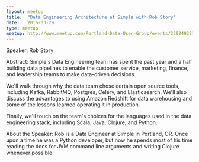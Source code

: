```yaml
---
layout: meetup
title:  "Data Engineering Architecture at Simple with Rob Story"
date:   2016-03-29
type: meetup
meetup: http://www.meetup.com/Portland-Data-User-Group/events/229249381/
---
```


Speaker: Rob Story

Abstract: Simple's Data Engineering team has spent the past year and a half building data pipelines to enable the customer service, marketing, finance, and leadership teams to make data-driven decisions.

We'll walk through why the data team chose certain open source tools, including Kafka, RabbitMQ, Postgres, Celery, and Elasticsearch. We'll also discuss the advantages to using Amazon Redshift for data warehousing and some of the lessons learned operating it in production.

Finally, we'll touch on the team's choices for the languages used in the data engineering stack, including Scala, Java, Clojure, and Python.

About the Speaker: Rob is a Data Engineer at Simple in Portland, OR. Once upon a time he was a Python developer, but now he spends most of his time reading the docs for JVM command line arguments and writing Clojure whenever possible.
